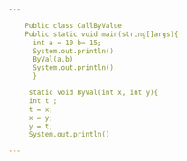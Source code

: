```yaml
---

    Public class CallByValue
    Public static void main(string[]args){
      int a = 10 b= 15;
      System.out.println()
      ByVal(a,b)
      System.out.println()
      }

     static void ByVal(int x, int y){
     int t ;
     t = x;
     x = y;
     y = t;
     System.out.println()

---
```

